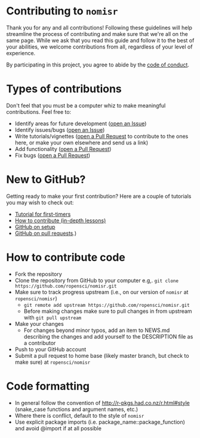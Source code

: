# Contributing to `nomisr`

Thank you for any and all contributions! Following these guidelines will help streamline the process of contributing and make sure that we're all on the same page. While we ask that you read this guide and follow it to the best of your abilities, we welcome contributions from all, regardless of your level of experience.

By participating in this project, you agree to abide by the [code of conduct](https://github.com/ropensci/nomisr/blob/master/CONDUCT.md).

# Types of contributions 

Don't feel that you must be a computer whiz to make meaningful contributions. Feel free to:

- Identify areas for future development ([open an Issue](https://github.com/ropensci/nomisr/issues))
- Identify issues/bugs ([open an Issue](https://github.com/ropensci/nomisr/issues))
- Write tutorials/vignettes ([open a Pull Request](https://github.com/ropensci/nomisr/pulls) to contribute to the ones here, or make your own elsewhere and send us a link)
- Add functionality ([open a Pull Request](https://github.com/ropensci/nomisr/pulls))
- Fix bugs ([open a Pull Request](https://github.com/ropensci/nomisr/pulls))

# New to GitHub?

Getting ready to make your first contribution? Here are a couple of tutorials you may wish to check out:

- [Tutorial for first-timers](https://github.com/Roshanjossey/first-contributions)
- [How to contribute (in-depth lessons)](https://egghead.io/series/how-to-contribute-to-an-open-source-project-on-github)
- [GitHub on setup](https://help.github.com/articles/set-up-git)
- [GitHub on pull requests](https://help.github.com/articles/using-pull-requests/).)


# How to contribute code

- Fork the repository
- Clone the repository from GitHub to your computer e.g,. `git clone https://github.com/ropensci/nomisr.git`
- Make sure to track progress upstream (i.e., on our version of `nomisr` at `ropensci/nomisr`)
  - `git remote add upstream https://github.com/ropensci/nomisr.git`
  - Before making changes make sure to pull changes in from upstream with `git pull upstream`
- Make your changes
  - For changes beyond minor typos, add an item to NEWS.md describing the changes and add yourself to the DESCRIPTION file as a contributor
- Push to your GitHub account
- Submit a pull request to home base (likely master branch, but check to make sure) at `ropensci/nomisr`

# Code formatting

- In general follow the convention of <http://r-pkgs.had.co.nz/r.html#style> (snake_case functions and argument names, etc.)
- Where there is conflict, default to the style of `nomisr`
- Use explicit package imports (i.e. package_name::package_function) and avoid @import if at all possible
